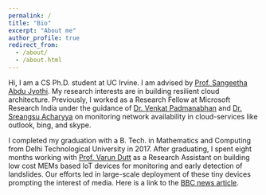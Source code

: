 ```yaml
---
permalink: /
title: "Bio"
excerpt: "About me"
author_profile: true
redirect_from: 
  - /about/
  - /about.html
---
```


Hi, I am a CS Ph.D. student at UC Irvine. I am advised by [Prof. Sangeetha Abdu Jyothi](https://www.ics.uci.edu/~sabdujyo/). My research interests are in building resilient cloud architecture. Previously, I worked as a Research Fellow at Microsoft Research India under the guidance of [Dr. Venkat Padmanabhan](https://www.microsoft.com/en-us/research/people/padmanab/) and [Dr. Sreangsu Acharyya](https://dblp.org/pers/hd/a/Acharyya:Sreangsu) on monitoring network availability in cloud-services like outlook, bing, and skype. 

I completed my graduation with a B. Tech. in Mathematics and Computing from Delhi Technological University in 2017. After graduating, I spent eight months working with [Prof. Varun Dutt](http://faculty.iitmandi.ac.in/~varun/) as a Research Assistant on building low cost MEMs based IoT devices for monitoring and early detection of landslides. Our efforts led in large-scale deployment of these tiny devices prompting the interest of media. Here is a link to the [BBC news article](https://www.bbc.com/news/world-asia-india-50313344). 
